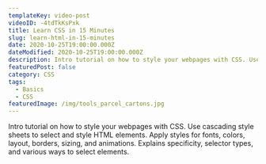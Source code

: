 ```yaml
---
templateKey: video-post
videoID: -4tdTkKsPxk
title: Learn CSS in 15 Minutes
slug: learn-html-in-15-minutes
date: 2020-10-25T19:00:00.000Z
dateModified: 2020-10-25T19:00:00.000Z
description: Intro tutorial on how to style your webpages with CSS. Use cascading style sheets to select and style HTML elements. Apply styles for fonts, colors, layout, borders, sizing, and animations. Explains specificity, selector types, and various ways to select elements.
featuredPost: false
category: CSS
tags:
  - Basics
  - CSS
featuredImage: /img/tools_parcel_cartons.jpg
---
```


Intro tutorial on how to style your webpages with CSS. Use cascading style sheets to select and style HTML elements. Apply styles for fonts, colors, layout, borders, sizing, and animations. Explains specificity, selector types, and various ways to select elements.